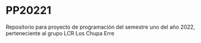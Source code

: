 # PP20221
 Repositorio para proyecto de programación del semestre uno del año 2022, perteneciente al grupo LCR Los Chupa Erre
